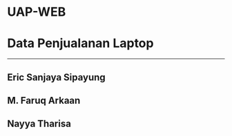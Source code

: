 # UAP-WEB
# Data Penjualanan Laptop
---
Eric Sanjaya Sipayung
---
M. Faruq Arkaan
---
Nayya Tharisa
---
